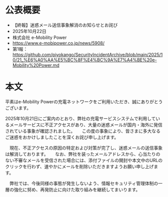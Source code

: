 # 公表概要
- 【終報】迷惑メール送信事象解消のお知らせとお詫び
- 2025年10月22日
- 株式会社 e-Mobility Power
- https://www.e-mobipower.co.jp/news/5908/
- 第1報：https://github.com/piyokango/SecurityIncidentArchive/blob/main/2025/10/21_%E6%A0%AA%E5%BC%8F%E4%BC%9A%E7%A4%BE%20e-Mobility%20Power.md

# 本文
平素はe-Mobility Powerの充電ネットワークをご利用いただき、誠にありがとうございます。

 2025年10月21日にご案内のとおり、弊社の充電サービスシステムで利用しているメールサービスに不正アクセスがあり、大量の迷惑メールが国内・海外に発信されている事象が確認されました。
　
 この度の事象により、皆さまに多大なるご迷惑をおかけしましたことを深くお詫び申し上げます。

　現在、不正アクセスの原因の特定および対策が完了し、迷惑メールの送信事象は解消しております。
　
 なお、弊社を装ったメールアドレスから、心当たりのない不審なメールを受信された場合には、添付ファイルの開封や本文中のURLのクリックを行わず、速やかにメールを削除いただきますようお願い申し上げます。

　弊社では、今後同様の事態が発生しないよう、情報セキュリティ管理体制の一層の強化に努め、再発防止に向けた取り組みを継続してまいります。
